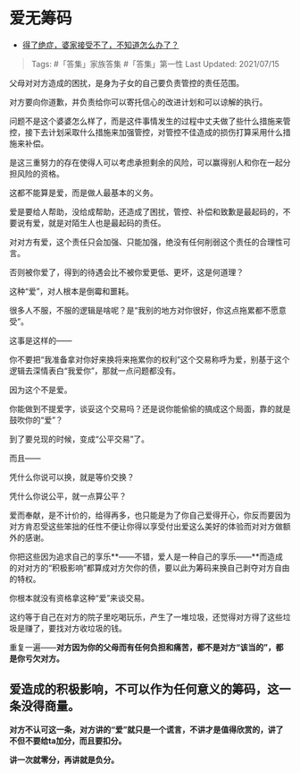 # 爱无筹码

- [得了绝症，婆家接受不了，不知道怎么办了？](https://www.zhihu.com/question/463026606/answer/1999301554)
  
>Tags: #「答集」家族答集  #「答集」第一性
>Last Updated: 2021/07/15

父母对对方造成的困扰，是身为子女的自己要负责管控的责任范围。

对方要向你道歉，并负责给你可以寄托信心的改进计划和可以谅解的执行。

问题不是这个婆婆怎么样了，而是这件事情发生的过程中丈夫做了些什么措施来管控，接下去计划采取什么措施来加强管控，对管控不佳造成的损伤打算采用什么措施来补偿。

是这三重努力的存在使得人可以考虑承担剩余的风险，可以赢得别人和你在一起分担风险的资格。

这都不能算是爱，而是做人最基本的义务。

爱是要给人帮助，没给成帮助，还造成了困扰，管控、补偿和致歉是最起码的，不要说有爱，就是对陌生人也是最起码的责任。

对对方有爱，这个责任只会加强、只能加强，绝没有任何削弱这个责任的合理性可言。

否则被你爱了，得到的待遇会比不被你爱更低、更坏，这是何道理？

这种“爱”，对人根本是倒霉和噩耗。

很多人不服，不服的逻辑是啥呢？是“我别的地方对你很好，你这点拖累都不愿意受”。

这事是这样的——

你不要把“我准备拿对你好来换将来拖累你的权利”这个交易称呼为爱，别基于这个逻辑去深情表白“我爱你”，那就一点问题都没有。

因为这个不是爱。

你能做到不提爱字，谈妥这个交易吗？还是说你能偷偷的搞成这个局面，靠的就是鼓吹你的“爱”？

到了要兑现的时候，变成“公平交易”了。

而且——

凭什么你说可以换，就是等价交换？

凭什么你说公平，就一点算公平？

  

爱而奉献，是不计价的，给得再多，也只能是为了你自己爱得开心，你反而要因为对方肯忍受这些笨拙的任性不便让你得以享受付出爱这么美好的体验而对对方做额外的感谢。

你把这些因为追求自己的享乐**——不错，爱人是一种自己的享乐——**而造成的对对方的“积极影响”都算成对方欠你的债，要以此为筹码来换自己剥夺对方自由的特权。

你根本就没有资格拿这种“爱”来谈交易。

这约等于自己在对方的院子里吃喝玩乐，产生了一堆垃圾，还觉得对方得了这些垃圾是赚了，要找对方收垃圾的钱。

  

重复一遍——**对方因为你的父母而有任何负担和痛苦，都不是对方“该当的”，都是你亏欠对方。**

## 爱造成的积极影响，不可以作为任何意义的筹码，这一条没得商量。

**对方不认可这一条，对方讲的“爱”就只是一个谎言，不讲才是值得欣赏的，讲了不但不要给ta加分，而且要扣分。**

**讲一次就零分，再讲就是负分。**